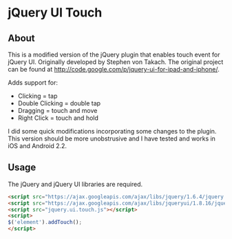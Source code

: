 jQuery UI Touch 
================

About
-----

This is a modified version of the jQuery plugin that enables touch event for jQuery UI. Originally developed by Stephen von Takach. The original project can be found at <http://code.google.com/p/jquery-ui-for-ipad-and-iphone/>.

Adds support for:

* Clicking = tap
* Double Clicking = double tap
* Dragging = touch and move
* Right Click = touch and hold


I did some quick modifications incorporating some changes to the plugin.  This version should be more unobstrusive and I have tested and works in iOS and Android 2.2.

Usage
-----

The jQuery and jQuery UI libraries are required.

```html
<script src="https://ajax.googleapis.com/ajax/libs/jquery/1.6.4/jquery.min.js"></script>
<script src="https://ajax.googleapis.com/ajax/libs/jqueryui/1.8.16/jquery-ui.min.js"></script>
<script src="jquery.ui.touch.js"></script>
<script>
$('element').addTouch();
</script>
```